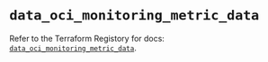 # `data_oci_monitoring_metric_data`

Refer to the Terraform Registory for docs: [`data_oci_monitoring_metric_data`](https://registry.terraform.io/providers/oracle/oci/6.18.0/docs/data-sources/monitoring_metric_data).
